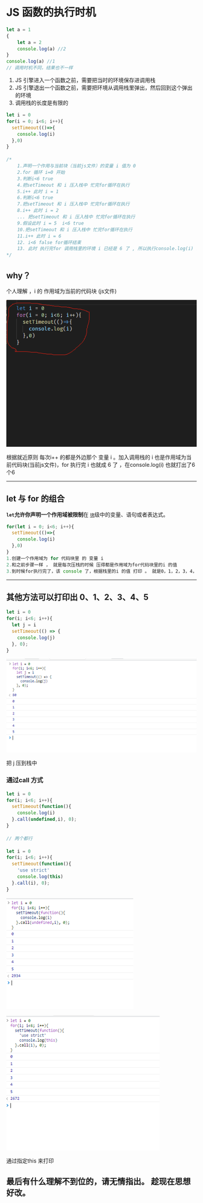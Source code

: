 # JS 函数的执行时机
```javascript
let a = 1
{
    let a = 2
    console.log(a) //2
}
console.log(a) //1
// 调用时机不同，结果也不一样
```
1. JS 引擎进入一个函数之前，需要把当时的环境保存进调用栈
2.  JS 引擎退出一个函数之前，需要把环境从调用栈里弹出，然后回到这个弹出的环境
3.  调用栈的长度是有限的

```javascript
let i = 0
for(i = 0; i<6; i++){
  setTimeout(()=>{
    console.log(i)
  },0)
}

/*
	1.声明一个作用与当前块（当前js文件）的变量 i 值为 0
	2.for 循环 i=0 开始
	3.判断i<6 true
	4.把setTimeout 和 i 压入栈中 忙完for循环在执行
	5.i++ 此时 i = 1
	6.判断i<6 true
	7.把setTimeout 和 i 压入栈中 忙完for循环在执行
	8.i++ 此时 i = 2
	... 把setTimeout 和 i 压入栈中 忙完for循环在执行
	9.假设此时 i = 5  i<6 true
	10.把setTimeout 和 i 压入栈中 忙完for循环在执行
	11.i++ 此时 i = 6
	12. i<6 false for循环结束
	13. 此时 执行完for 调用栈里的环境 i 已经是 6 了 , 所以执行console.log(i) 会打出 6 执行 6次 6个6
*/
```

## why？

个人理解 ，i 的 作用域为当前的代码块 (js文件)

 ![image-20211209215604173](https://raw.githubusercontent.com/zhangdaochang/imagesBed/master/images/202112092156601.png)

根据就近原则 每次i++ 的都是外边那个 变量 i 。加入调用栈的 i 也是作用域为当前代码块(当前js文件)，for 执行完 i 也就成 6 了  ，在console.log(i) 也就打出了6个6

------

## let 与 for 的组合

**`let`**允许你声明一个作用域被**限制**在 [`块`](https://developer.mozilla.org/zh-CN/docs/Web/JavaScript/Reference/Statements/block)级中的变量、语句或者表达式。

```javascript
for(let i = 0; i<6; i++){
  setTimeout(()=>{
    console.log(i)
  },0)
}
1.创建一个作用域为 for 代码块里 的 变量 i
2.和之前步骤一样 ， 就是每次压栈的时候 压得都是作用域为for代码块里的i 的值
3.到时候for执行完了，该 console 了，根据栈里的i 的值 打印 。 就是0，1，2，3，4，5
```





------



## 其他方法可以打印出 0、1、2、3、4、5



```javascript
let i = 0
for(i; i<6; i++){
  let j = i
  setTimeout(() => {
    console.log(j)
  }, 0);
}
```

![image-20211209225417673](https://raw.githubusercontent.com/zhangdaochang/imagesBed/master/images/202112092254732.png)

把 j 压到栈中



### 通过call 方式

```javascript
let i = 0
for(i; i<6; i++){
  setTimeout(function(){
    console.log(i)
  }.call(undefined,i), 0);
}

// 两个都行

let i = 0
for(i; i<6; i++){
  setTimeout(function(){
    'use strict'
    console.log(this)
  }.call(i), 0);
}
```

![image-20211209231131342](https://raw.githubusercontent.com/zhangdaochang/imagesBed/master/images/202112092311273.png)

![image-20211209231105003](https://raw.githubusercontent.com/zhangdaochang/imagesBed/master/images/202112092311026.png)



通过指定this 来打印





## 最后有什么理解不到位的，请无情指出。 趁现在思想好改。















